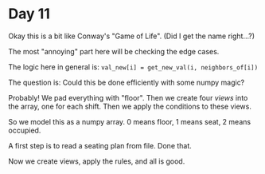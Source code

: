 # Day 11
Okay this is a bit like Conway's "Game of Life". (Did I get the name right...?)

The most "annoying" part here will be checking the edge cases.

The logic here in general is:
`val_new[i] = get_new_val(i, neighbors_of[i])`

The question is: Could this be done efficiently with some numpy magic?

Probably! We pad everything with "floor". Then we create four _views_ into the array, one 
for each shift. Then we apply the conditions to these views.

So we model this as a numpy array. 0 means floor, 1 means seat, 2 means occupied.

A first step is to read a seating plan from file. Done that.

Now we create views, apply the rules, and all is good.



